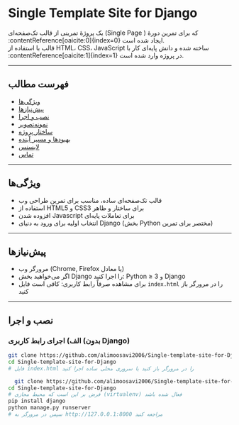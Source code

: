 # Single Template Site for Django

یک پروژهٔ تمرینی از قالب تک‌صفحه‌ای (Single Page ) که برای تمرین دورهٔ :contentReference[oaicite:0]{index=0} ایجاد شده است.  
قالب با استفاده از HTML، CSS، JavaScript ساخته شده و دانش پایه‌ای کار با :contentReference[oaicite:1]{index=1} در پروژه وارد شده است.

---

## فهرست مطالب  
- [ویژگی‌ها](#ویژگی‌ها)  
- [پیش‌نیازها](#پیش‌نیازها)  
- [نصب و اجرا](#نصب-و-اجرا)  
- [نمونه‌تصویر](#نمونه‌تصویر)  
- [ساختار پروژه](#ساختار-پروژه)  
- [بهبودها و مسیر آینده](#بهبودها-و-مسیر-آینده)  
- [لایسنس](#لایسنس)  
- [تماس](#تماس)  

---

## ویژگی‌ها  
- قالب تک‌صفحه‌ای ساده، مناسب برای تمرین طراحی وب  
- استفاده از HTML5 و CSS3 برای ساختار و ظاهر  
- افزوده شدن Javascript برای تعاملات پایه‌ای  
- انتخاب اولیه برای ورود به دنیای Django (بخش Python مختصر برای تمرین)  

---

## پیش‌نیازها  
- مرورگر وب (Chrome, Firefox یا معادل)  
- اگر می‌خواهید بخش Django را اجرا کنید: Python ≥ 3 و Django  
- برای مشاهده صرفاً رابط کاربری: کافی است فایل `index.html` را در مرورگر باز کنید  

---

## نصب و اجرا  

### الف) اجرای رابط کاربری (بدون Django)  
```bash
git clone https://github.com/alimoosavi2006/Single-template-site-for-Django.git  
cd Single-template-site-for-Django  
# فایل index.html را در مرورگر باز کنید یا سروری محلی ساده اجرا کنید

  git clone https://github.com/alimoosavi2006/Single-template-site-for-Django.git  
cd Single-template-site-for-Django  
# فرض بر این است که محیط مجازی (virtualenv) فعال شده باشد  
pip install django  
python manage.py runserver  
# سپس در مرورگر به http://127.0.0.1:8000 مراجعه کنید  





